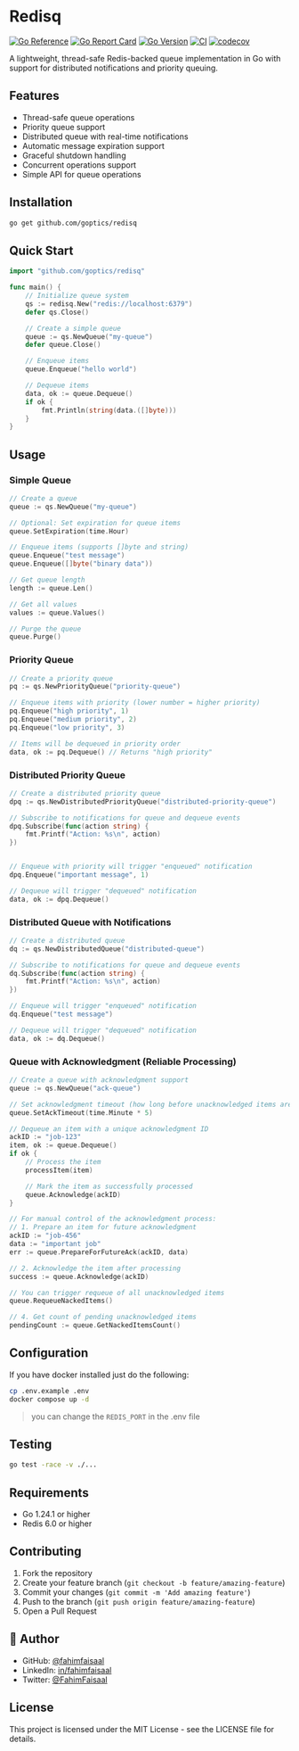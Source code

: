 # Redisq

[![Go Reference](https://img.shields.io/badge/go-pkg-00ADD8.svg?logo=go)](https://pkg.go.dev/github.com/goptics/redisq)
[![Go Report Card](https://goreportcard.com/badge/github.com/goptics/redisq)](https://goreportcard.com/report/github.com/goptics/redisq)
[![Go Version](https://img.shields.io/badge/Go-1.24+-00ADD8?style=flat-square&logo=go)](https://golang.org/doc/devel/release.html)
[![CI](https://github.com/goptics/redisq/actions/workflows/redisq.yml/badge.svg)](https://github.com/goptics/redisq/actions/workflows/go.yml)
[![codecov](https://codecov.io/gh/goptics/redisq/branch/main/graph/badge.svg)](https://codecov.io/gh/goptics/redisq)

A lightweight, thread-safe Redis-backed queue implementation in Go with support for distributed notifications and priority queuing.

## Features

- Thread-safe queue operations
- Priority queue support
- Distributed queue with real-time notifications
- Automatic message expiration support
- Graceful shutdown handling
- Concurrent operations support
- Simple API for queue operations

## Installation

```bash
go get github.com/goptics/redisq
```

## Quick Start

```go
import "github.com/goptics/redisq"

func main() {
    // Initialize queue system
    qs := redisq.New("redis://localhost:6379")
    defer qs.Close()

    // Create a simple queue
    queue := qs.NewQueue("my-queue")
    defer queue.Close()

    // Enqueue items
    queue.Enqueue("hello world")

    // Dequeue items
    data, ok := queue.Dequeue()
    if ok {
        fmt.Println(string(data.([]byte)))
    }
}
```

## Usage

### Simple Queue

```go
// Create a queue
queue := qs.NewQueue("my-queue")

// Optional: Set expiration for queue items
queue.SetExpiration(time.Hour)

// Enqueue items (supports []byte and string)
queue.Enqueue("test message")
queue.Enqueue([]byte("binary data"))

// Get queue length
length := queue.Len()

// Get all values
values := queue.Values()

// Purge the queue
queue.Purge()
```

### Priority Queue

```go
// Create a priority queue
pq := qs.NewPriorityQueue("priority-queue")

// Enqueue items with priority (lower number = higher priority)
pq.Enqueue("high priority", 1)
pq.Enqueue("medium priority", 2)
pq.Enqueue("low priority", 3)

// Items will be dequeued in priority order
data, ok := pq.Dequeue() // Returns "high priority"
```

### Distributed Priority Queue

```go
// Create a distributed priority queue
dpq := qs.NewDistributedPriorityQueue("distributed-priority-queue")

// Subscribe to notifications for queue and dequeue events
dpq.Subscribe(func(action string) {
    fmt.Printf("Action: %s\n", action)
})


// Enqueue with priority will trigger "enqueued" notification
dpq.Enqueue("important message", 1)

// Dequeue will trigger "dequeued" notification
data, ok := dpq.Dequeue()

```

### Distributed Queue with Notifications

```go
// Create a distributed queue
dq := qs.NewDistributedQueue("distributed-queue")

// Subscribe to notifications for queue and dequeue events
dq.Subscribe(func(action string) {
    fmt.Printf("Action: %s\n", action)
})

// Enqueue will trigger "enqueued" notification
dq.Enqueue("test message")

// Dequeue will trigger "dequeued" notification
data, ok := dq.Dequeue()
```

### Queue with Acknowledgment (Reliable Processing)

```go
// Create a queue with acknowledgment support
queue := qs.NewQueue("ack-queue")

// Set acknowledgment timeout (how long before unacknowledged items are requeued)
queue.SetAckTimeout(time.Minute * 5)

// Dequeue an item with a unique acknowledgment ID
ackID := "job-123"
item, ok := queue.Dequeue()
if ok {
    // Process the item
    processItem(item)

    // Mark the item as successfully processed
    queue.Acknowledge(ackID)
}

// For manual control of the acknowledgment process:
// 1. Prepare an item for future acknowledgment
ackID := "job-456"
data := "important job"
err := queue.PrepareForFutureAck(ackID, data)

// 2. Acknowledge the item after processing
success := queue.Acknowledge(ackID)

// You can trigger requeue of all unacknowledged items
queue.RequeueNackedItems()

// 4. Get count of pending unacknowledged items
pendingCount := queue.GetNackedItemsCount()
```

## Configuration

If you have docker installed just do the following:

```bash
cp .env.example .env
docker compose up -d
```

> you can change the `REDIS_PORT` in the .env file

## Testing

```bash
go test -race -v ./...
```

## Requirements

- Go 1.24.1 or higher
- Redis 6.0 or higher

## Contributing

1. Fork the repository
2. Create your feature branch (`git checkout -b feature/amazing-feature`)
3. Commit your changes (`git commit -m 'Add amazing feature'`)
4. Push to the branch (`git push origin feature/amazing-feature`)
5. Open a Pull Request

## 👤 Author

- GitHub: [@fahimfaisaal](https://github.com/fahimfaisaal)
- LinkedIn: [in/fahimfaisaal](https://www.linkedin.com/in/fahimfaisaal/)
- Twitter: [@FahimFaisaal](https://twitter.com/FahimFaisaal)

## License

This project is licensed under the MIT License - see the LICENSE file for details.
